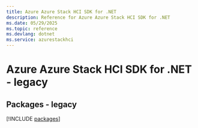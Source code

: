 ```yaml
---
title: Azure Azure Stack HCI SDK for .NET
description: Reference for Azure Azure Stack HCI SDK for .NET
ms.date: 05/29/2025
ms.topic: reference
ms.devlang: dotnet
ms.service: azurestackhci
---
```

# Azure Azure Stack HCI SDK for .NET - legacy
## Packages - legacy
[!INCLUDE [packages](azure-stack-hci-index.md)]